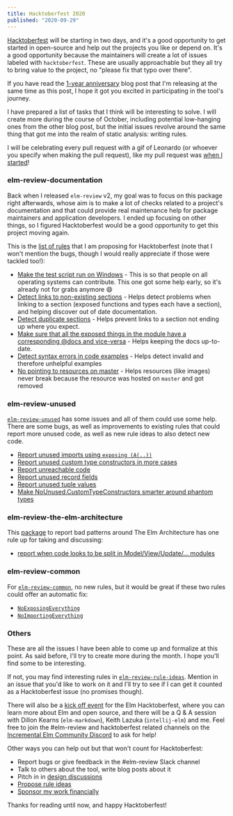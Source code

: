 ```yaml
---
title: Hacktoberfest 2020
published: "2020-09-29"
---
```


[Hacktoberfest](https://hacktoberfest.digitalocean.com/) will be starting in two days, and it's a good opportunity to get started in open-source and help out the projects you like or depend on. It's a good opportunity because the maintainers will create a lot of issues labeled with `hacktoberfest`. These are usually approachable but they all try to bring value to the project, no "please fix that typo over there".

If you have read the [1-year anniversary](/1-year-anniversary) blog post that I'm releasing at the same time as this post, I hope it got you excited in participating in the tool's journey.

I have prepared a list of tasks that I think will be interesting to solve. I will create more during the course of October, including potential low-hanging ones from the other blog post, but the initial issues revolve around the same thing that got me into the realm of static analysis: writing rules.

I will be celebrating every pull request with a gif of Leonardo (or whoever you specify when making the pull request), like my pull request was [when I started](https://github.com/avajs/eslint-plugin-ava/pull/11)!

### elm-review-documentation

Back when I released `elm-review` v2, my goal was to focus on this package right afterwards, whose aim is to make a lot of checks related to a project's documentation and that could provide real maintenance help for package maintainers and application developers. I ended up focusing on other things, so I figured Hacktoberfest would be a good opportunity to get this project moving again.

This is the [list of rules](https://github.com/jfmengels/elm-review-documentation/issues) that I am proposing for Hacktoberfest (note that I won't mention the bugs, though I would really appreciate if those were tackled too!):

- [Make the test script run on Windows](https://github.com/jfmengels/elm-review-documentation/issues/8) - This is so that people on all operating systems can contribute. This one got some help early, so it's already not for grabs anymore 😄
- [Detect links to non-existing sections](https://github.com/jfmengels/elm-review-documentation/issues/3) - Helps detect problems when linking to a section (exposed functions and types each have a section), and helping discover out of date documentation.
- [Detect duplicate sections](https://github.com/jfmengels/elm-review-documentation/issues/4) - Helps prevent links to a section not ending up where you expect.
- [Make sure that all the exposed things in the module have a corresponding @docs and vice-versa](https://github.com/jfmengels/elm-review-documentation/issues/5) - Helps keeping the docs up-to-date.
- [Detect syntax errors in code examples](https://github.com/jfmengels/elm-review-documentation/issues/6) - Helps detect invalid and therefore unhelpful examples
- [No pointing to resources on master](https://github.com/jfmengels/elm-review-documentation/issues/7) - Helps resources (like images) never break because the resource was hosted on `master` and got removed

### elm-review-unused

[`elm-review-unused`](https://github.com/jfmengels/elm-review-unused) has some issues and all of them could use some help.
There are some bugs, as well as improvements to existing rules that could report more unused code, as well as new rule ideas to also detect new code.

- [Report unused imports using `exposing (A(..))`](https://github.com/jfmengels/elm-review-unused/issues/3)
- [Report unused custom type constructors in more cases](https://github.com/jfmengels/elm-review-unused/issues/2)
- [Report unreachable code](https://github.com/jfmengels/elm-review-unused/issues/10)
- [Report unused record fields](https://github.com/jfmengels/elm-review-unused/issues/15)
- [Report unused tuple values](https://github.com/jfmengels/elm-review-unused/issues/16)
- [Make NoUnused.CustomTypeConstructors smarter around phantom types](https://github.com/jfmengels/elm-review-unused/issues/4)

### elm-review-the-elm-architecture

This [package](https://github.com/jfmengels/elm-review-the-elm-architecture) to report bad patterns around The Elm Architecture has one rule up for taking and discussing:

- [report when code looks to be split in Model/View/Update/... modules](https://github.com/jfmengels/elm-review-the-elm-architecture/issues/1)

### elm-review-common

For [`elm-review-common`](https://github.com/jfmengels/elm-review-common), no new rules, but it would be great if these two rules could offer an automatic fix:

- [`NoExposingEverything`](https://github.com/jfmengels/elm-review-common/issues/2)
- [`NoImportingEverything`](https://github.com/jfmengels/elm-review-common/issues/3)

### Others

These are all the issues I have been able to come up and formalize at this point. As said before, I'll try to create more during the month. I hope you'll find some to be interesting.

If not, you may find interesting rules in [`elm-review-rule-ideas`](https://github.com/jfmengels/elm-review-rule-ideas). Mention in an issue that you'd like to work on it and I'll try to see if I can get it counted as a Hacktoberfest issue (no promises though).

There will also be a [kick off event](https://incrementalelm.com/hacktoberfest2020/) for the Elm Hacktoberfest, where you can learn more about Elm and open source, and there will be a Q & A session with Dillon Kearns (`elm-markdown`), Keith Lazuka (`intellij-elm`) and me.
Feel free to join the #elm-review and hacktoberfest related channels on the [Incremental Elm Community Discord](https://incrementalelm.com/chat) to ask for help!

Other ways you can help out but that won't count for Hacktoberfest:

- Report bugs or give feedback in the #elm-review Slack channel
- Talk to others about the tool, write blog posts about it
- Pitch in in [design discussions](https://github.com/jfmengels/elm-review-design-discussions)
- [Propose rule ideas](https://github.com/jfmengels/elm-review-rule-ideas)
- [Sponsor my work financially](https://github.com/sponsors/jfmengels)

Thanks for reading until now, and happy Hacktoberfest!

